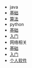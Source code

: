 *  java
  * [基础](java/index.md)
  * [算法](zh-cn/more-pages.md)
*  python
  * [基础](zh-cn/quickstart.md)
  * [入门](zh-cn/more-pages.md)
*  网络相关
  * [基础](zh-cn/quickstart.md)
  * [入门](zh-cn/more-pages.md)
* [个人软件](zh-cn/themes.md)